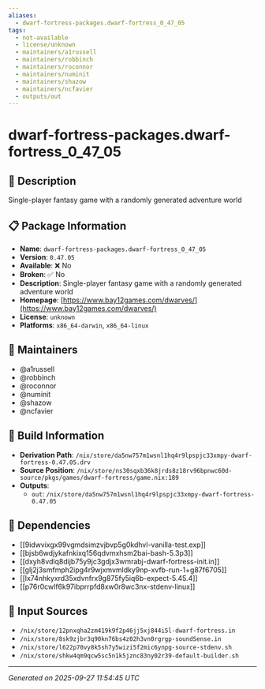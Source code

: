 ```yaml
---
aliases:
  - dwarf-fortress-packages.dwarf-fortress_0_47_05
tags:
  - not-available
  - license/unknown
  - maintainers/a1russell
  - maintainers/robbinch
  - maintainers/roconnor
  - maintainers/numinit
  - maintainers/shazow
  - maintainers/ncfavier
  - outputs/out
---
```


# dwarf-fortress-packages.dwarf-fortress_0_47_05

## 📝 Description

Single-player fantasy game with a randomly generated adventure world

## 📋 Package Information

- **Name**: `dwarf-fortress-packages.dwarf-fortress_0_47_05`
- **Version**: `0.47.05`
- **Available**: ❌ No
- **Broken**: ✅ No
- **Description**: Single-player fantasy game with a randomly generated adventure world
- **Homepage**: [https://www.bay12games.com/dwarves/](https://www.bay12games.com/dwarves/)
- **License**: `unknown`
- **Platforms**: `x86_64-darwin`, `x86_64-linux`
## 👥 Maintainers

- @a1russell
- @robbinch
- @roconnor
- @numinit
- @shazow
- @ncfavier


## 🔧 Build Information

- **Derivation Path**: `/nix/store/da5nw757m1wsnl1hq4r9lpspjc33xmpy-dwarf-fortress-0.47.05.drv`
- **Source Position**: `/nix/store/ns30sqxb36k8jrds8z18rv96bpnwc60d-source/pkgs/games/dwarf-fortress/game.nix:189`
- **Outputs**:
  - `out`:  `/nix/store/da5nw757m1wsnl1hq4r9lpspjc33xmpy-dwarf-fortress-0.47.05`

## 🔗 Dependencies

- [[9idwvixgx99vgmdsimzvjbvp5g0kdhvl-vanilla-test.exp]]
- [[bjsb6wdjykafnkixq156qdvmxhsm2bai-bash-5.3p3]]
- [[dxyh8vdlq8dijb75y9jc3gdjx3wmrabj-dwarf-fortress-init.in]]
- [[glj2j3smfmph2ipg4r9wjxmvmldky9np-xvfb-run-1+g87f6705]]
- [[lx74nhkyxrd35xdvnfrx9g875fy5iq6b-expect-5.45.4]]
- [[p76r0cwlf6k97ibprrpfd8xw0r8wc3nx-stdenv-linux]]

## 📁 Input Sources

- `/nix/store/12pnxqha2zm419k9f2p46jj5xj844i5l-dwarf-fortress.in`
- `/nix/store/8sk9zjbr3q90kn76bs4z02h3vn0rgrgp-soundSense.in`
- `/nix/store/l622p70vy8k5sh7y5wizi5f2mic6ynpg-source-stdenv.sh`
- `/nix/store/shkw4qm9qcw5sc5n1k5jznc83ny02r39-default-builder.sh`

---
*Generated on 2025-09-27 11:54:45 UTC*
